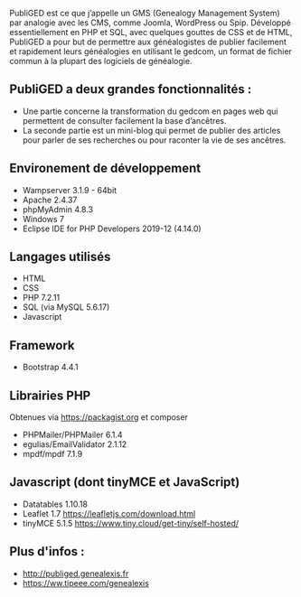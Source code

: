 PubliGED est ce que j’appelle un GMS (Genealogy Management System) par analogie avec les CMS, comme Joomla, WordPress ou Spip. Développé essentiellement en PHP et SQL, avec quelques gouttes de CSS et de HTML, PubliGED a pour but de permettre aux généalogistes de publier facilement et rapidement leurs généalogies en utilisant le gedcom, un format de fichier commun à la plupart des logiciels de généalogie.

PubliGED a deux grandes fonctionnalités :
-----------------------------------------

- Une partie concerne la transformation du gedcom en pages web qui permettent de consulter facilement la base d’ancêtres.
- La seconde partie est un mini-blog qui permet de publier des articles pour parler de ses recherches ou pour raconter la vie de ses ancêtres.

Environement de développement
-----------------------------

- Wampserver 3.1.9 - 64bit
- Apache 2.4.37
- phpMyAdmin 4.8.3
- Windows 7
- Eclipse IDE for PHP Developers 2019-12 (4.14.0)

Langages utilisés
-----------------

- HTML
- CSS
- PHP 7.2.11
- SQL (via MySQL 5.6.17)
- Javascript

Framework
---------

- Bootstrap 4.4.1

Librairies PHP
--------------

Obtenues via https://packagist.org et composer

- PHPMailer/PHPMailer 6.1.4 
- egulias/EmailValidator 2.1.12 
- mpdf/mpdf 7.1.9

Javascript (dont tinyMCE et JavaScript)
---------------------------------------

- Datatables 1.10.18
- Leaflet 1.7
https://leafletjs.com/download.html
- tinyMCE 5.1.5
https://www.tiny.cloud/get-tiny/self-hosted/

Plus d'infos : 
--------------

- http://publiged.genealexis.fr
- https://ww.tipeee.com/genealexis